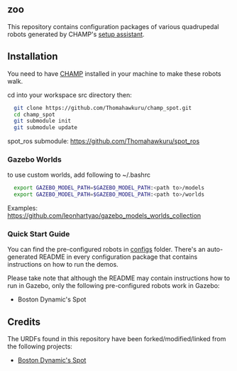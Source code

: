 ## zoo

This repository contains configuration packages of various quadrupedal robots generated by CHAMP's [setup assistant](https://github.com/chvmp/champ_setup_assistant).

## Installation

You need to have [CHAMP](https://github.com/chvmp/champ) installed in your machine to make these robots walk.

cd into your workspace src directory then:

```bash
  git clone https://github.com/Thomahawkuru/champ_spot.git
  cd champ_spot
  git submodule init
  git submodule update
```

spot_ros submodule: https://github.com/Thomahawkuru/spot_ros

### Gazebo Worlds
to use custom worlds, add following to ~/.bashrc

```bash
  export GAZEBO_MODEL_PATH=$GAZEBO_MODEL_PATH:<path to>/models
  export GAZEBO_MODEL_PATH=$GAZEBO_MODEL_PATH:<path to>/worlds
```
Examples: https://github.com/leonhartyao/gazebo_models_worlds_collection

### Quick Start Guide

You can find the pre-configured robots in [configs](https://github.com/chvmp/robots/tree/master/configs) folder. There's an auto-generated README in every configuration package that contains instructions on how to run the demos.

Please take note that although the README may contain instructions how to run in Gazebo, only the following pre-configured robots work in Gazebo:

- Boston Dynamic's Spot

## Credits

The URDFs found in this repository have been forked/modified/linked from the following projects:

- [Boston Dynamic's Spot](https://github.com/clearpathrobotics/spot_ros)
